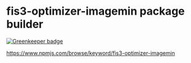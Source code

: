 # fis3-optimizer-imagemin package builder

[![Greenkeeper badge](https://badges.greenkeeper.io/fisker/fis3-optimizer-imagemin.svg)](https://greenkeeper.io/)

https://www.npmjs.com/browse/keyword/fis3-optimizer-imagemin
